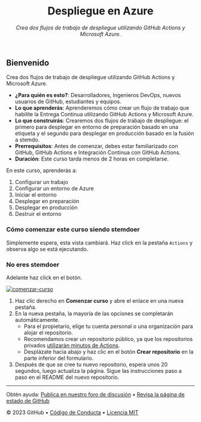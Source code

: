 <header>

# Despliegue en Azure

_Crea dos flujos de trabajo de despliegue utilizando GitHub Actions y Microsoft Azure._

</header>

## Bienvenido

Crea dos flujos de trabajo de despliegue utilizando GitHub Actions y Microsoft Azure.

- **¿Para quién es esto?**: Desarrolladores, Ingenieros DevOps, nuevos usuarios de GitHub, estudiantes y equipos.
- **Lo que aprenderás**: Aprenderemos cómo crear un flujo de trabajo que habilite la Entrega Continua utilizando GitHub Actions y Microsoft Azure.
- **Lo que construirás**: Crearemos dos flujos de trabajo de despliegue: el primero para desplegar en entorno de preparación basado en una etiqueta y el segundo para desplegar en producción basado en la fusión a stemdo.
- **Prerrequisitos**: Antes de comenzar, debes estar familiarizado con GitHub, GitHub Actions e Integración Continua con GitHub Actions.
- **Duración**: Este curso tarda menos de 2 horas en completarse.

En este curso, aprenderás a:

1. Configurar un trabajo
2. Configurar un entorno de Azure
3. Iniciar el entorno
4. Desplegar en preparación
5. Desplegar en producción
6. Destruir el entorno


### Cómo comenzar este curso siendo stemdoer

Simplemente espera, esta vista cambiará. 
Haz click en la pestaña ``Actions`` y observa algo se está ejecutando.

### No eres stemdoer

Adelante haz click en el botón.


[![comenzar-curso](https://user-images.githubusercontent.com/1221423/235727646-4a590299-ffe5-480d-8cd5-8194ea184546.svg)](https://github.com/new?template_name=deploy-to-azure&template_owner=stemdo-labs&visibility=public)

1. Haz clic derecho en **Comenzar curso** y abre el enlace en una nueva pestaña.
2. En la nueva pestaña, la mayoría de las opciones se completarán automáticamente.
   - Para el propietario, elige tu cuenta personal o una organización para alojar el repositorio.
   - Recomendamos crear un repositorio público, ya que los repositorios privados [utilizarán minutos de Actions](https://docs.github.com/billing/managing-billing-for-github-actions/about-billing-for-github-actions).
   - Desplázate hacia abajo y haz clic en el botón **Crear repositorio** en la parte inferior del formulario.
3. Después de que se cree tu nuevo repositorio, espera unos 20 segundos, luego actualiza la página. Sigue las instrucciones paso a paso en el README del nuevo repositorio.

<footer>

<!--
  <<< Notas del autor: Pie de página >>>
  Agrega un enlace para obtener soporte, página de estado de GitHub, código de conducta, enlace de licencia.
-->

---

Obtén ayuda: [Publica en nuestro foro de discusión](https://github.com/orgs/skills/discussions/categories/test-with-actions) &bull; [Revisa la página de estado de GitHub](https://www.githubstatus.com/)

&copy; 2023 GitHub &bull; [Código de Conducta](https://www.contributor-covenant.org/version/2/1/code_of_conduct/code_of_conduct.md) &bull; [Licencia MIT](https://gh.io/mit)

</footer>

